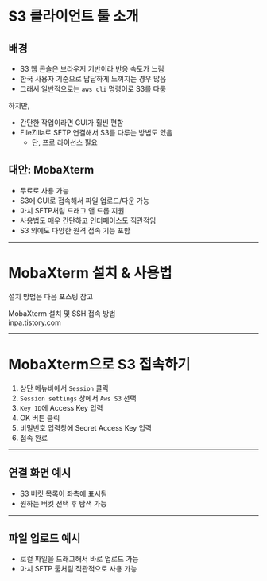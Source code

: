 # S3 클라이언트 툴 소개

## 배경

- S3 웹 콘솔은 브라우저 기반이라 반응 속도가 느림  
- 한국 사용자 기준으로 답답하게 느껴지는 경우 많음  
- 그래서 일반적으로는 `aws cli` 명령어로 S3를 다룸  

하지만,  
- 간단한 작업이라면 GUI가 훨씬 편함  
- FileZilla로 SFTP 연결해서 S3를 다루는 방법도 있음  
  - 단, 프로 라이선스 필요  

## 대안: MobaXterm

- 무료로 사용 가능  
- S3에 GUI로 접속해서 파일 업로드/다운 가능  
- 마치 SFTP처럼 드래그 앤 드롭 지원  
- 사용법도 매우 간단하고 인터페이스도 직관적임  
- S3 외에도 다양한 원격 접속 기능 포함

---

# MobaXterm 설치 & 사용법

설치 방법은 다음 포스팅 참고

MobaXterm 설치 및 SSH 접속 방법  
inpa.tistory.com

---

# MobaXterm으로 S3 접속하기

1. 상단 메뉴바에서 `Session` 클릭  
2. `Session settings` 창에서 `Aws S3` 선택  
3. `Key ID`에 Access Key 입력  
4. OK 버튼 클릭  
5. 비밀번호 입력창에 Secret Access Key 입력  
6. 접속 완료

---

## 연결 화면 예시

- S3 버킷 목록이 좌측에 표시됨  
- 원하는 버킷 선택 후 탐색 가능

---

## 파일 업로드 예시

- 로컬 파일을 드래그해서 바로 업로드 가능  
- 마치 SFTP 툴처럼 직관적으로 사용 가능
